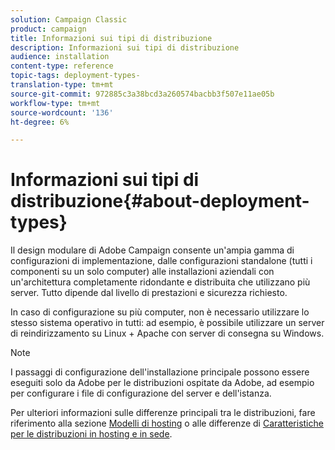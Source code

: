 ```yaml
---
solution: Campaign Classic
product: campaign
title: Informazioni sui tipi di distribuzione
description: Informazioni sui tipi di distribuzione
audience: installation
content-type: reference
topic-tags: deployment-types-
translation-type: tm+mt
source-git-commit: 972885c3a38bcd3a260574bacbb3f507e11ae05b
workflow-type: tm+mt
source-wordcount: '136'
ht-degree: 6%

---
```



# Informazioni sui tipi di distribuzione{#about-deployment-types}

Il design modulare di  Adobe Campaign consente un&#39;ampia gamma di configurazioni di implementazione, dalle configurazioni standalone (tutti i componenti su un solo computer) alle installazioni aziendali con un&#39;architettura completamente ridondante e distribuita che utilizzano più server. Tutto dipende dal livello di prestazioni e sicurezza richiesto.

In caso di configurazione su più computer, non è necessario utilizzare lo stesso sistema operativo in tutti: ad esempio, è possibile utilizzare un server di reindirizzamento su Linux + Apache con server di consegna su Windows.

>[!NOTE]
>
>I passaggi di configurazione dell&#39;installazione principale possono essere eseguiti solo da  Adobe per le distribuzioni ospitate da  Adobe, ad esempio per configurare i file di configurazione del server e dell&#39;istanza.
>
>Per ulteriori informazioni sulle differenze principali tra le distribuzioni, fare riferimento alla sezione [Modelli di hosting](../../installation/using/hosting-models.md) o alle differenze di [Caratteristiche per le distribuzioni in hosting e in sede](../../installation/using/capability-matrix.md).

